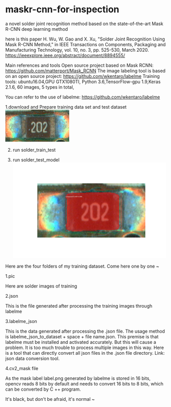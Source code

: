 # maskr-cnn-for-inspection
a novel solder joint recognition method based on the state-of-the-art Mask R-CNN deep learning method

here is this paper H. Wu, W. Gao and X. Xu, "Solder Joint Recognition Using Mask R-CNN Method," in IEEE Transactions on Components, Packaging and Manufacturing Technology, vol. 10, no. 3, pp. 525-530, March 2020.
https://ieeexplore.ieee.org/abstract/document/8894555/

Main references and tools
Open source project based on Mask RCNN: https://github.com/matterport/Mask_RCNN
The image labeling tool is based on an open source project: https://github.com/wkentaro/labelme
Training tools: ubuntu16.04,GPU GTX1080TI,  Python 3.6,TensorFlow-gpu 1.9,Keras 2.1.6, 60 images, 5 types in total,

You can refer to the use of labelme: https://github.com/wkentaro/labelme


1.download and Prepare training data set and test dataset
![image](https://github.com/qq4060/maskr-cnn-for-inspection/blob/master/4.bmp)


2. run solder_train_test


3. run solder_test_model
![image](https://github.com/qq4060/maskr-cnn-for-inspection/blob/master/fault4.png)



Here are the four folders of my training dataset. Come here one by one ~

1.pic

Here are  solder images of training

2.json

This is the file generated after processing the training images through labelme

3.labelme_json


This is the data generated after processing the .json file. The usage method is labelme_json_to_dataset + space + file name.json. This premise is that labelme must be installed and activated accurately. But this will cause a problem. It is too much trouble to process multiple images in this way. Here is a tool that can directly convert all json files in the .json file directory. Link: json data conversion tool.

4.cv2_mask file

As the mask label label.png generated by labelme is stored in 16 bits, opencv reads 8 bits by default and needs to convert 16 bits to 8 bits, which can be converted by C ++ program.

It's black, but don't be afraid, it's normal ~

